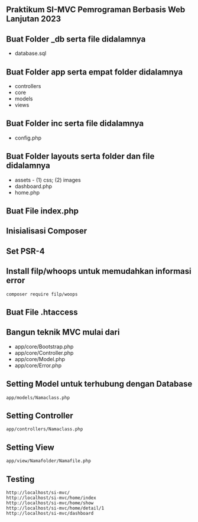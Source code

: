 ## Praktikum SI-MVC Pemrograman Berbasis Web Lanjutan 2023
## Buat Folder _db serta file didalamnya
* database.sql
## Buat Folder app serta empat folder didalamnya
* controllers
* core
* models
* views
## Buat Folder inc serta file didalamnya
* config.php
## Buat Folder layouts serta folder dan file didalamnya
* assets - (1) css; (2) images
* dashboard.php
* home.php
## Buat File index.php
## Inisialisasi Composer
## Set PSR-4
## Install filp/whoops untuk memudahkan informasi error
```
composer require filp/woops
```
## Buat File .htaccess
## Bangun teknik MVC mulai dari
* app/core/Bootstrap.php
* app/core/Controller.php
* app/core/Model.php
* app/core/Error.php
## Setting Model untuk terhubung dengan Database
```
app/models/Namaclass.php
```
## Setting Controller
```
app/controllers/Namaclass.php
```
## Setting View
```
app/view/Namafolder/Namafile.php
```

## Testing

```
http://localhost/si-mvc/
http://localhost/si-mvc/home/index
http://localhost/si-mvc/home/show
http://localhost/si-mvc/home/detail/1
http://localhost/si-mvc/dashboard
```
